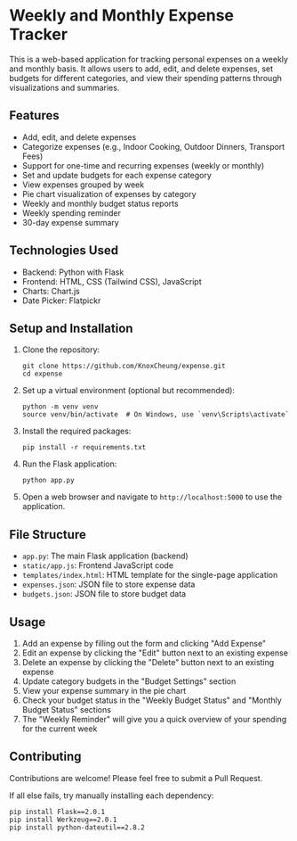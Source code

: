 # Weekly and Monthly Expense Tracker

This is a web-based application for tracking personal expenses on a weekly and monthly basis. It allows users to add, edit, and delete expenses, set budgets for different categories, and view their spending patterns through visualizations and summaries.

## Features

- Add, edit, and delete expenses
- Categorize expenses (e.g., Indoor Cooking, Outdoor Dinners, Transport Fees)
- Support for one-time and recurring expenses (weekly or monthly)
- Set and update budgets for each expense category
- View expenses grouped by week
- Pie chart visualization of expenses by category
- Weekly and monthly budget status reports
- Weekly spending reminder
- 30-day expense summary

## Technologies Used

- Backend: Python with Flask
- Frontend: HTML, CSS (Tailwind CSS), JavaScript
- Charts: Chart.js
- Date Picker: Flatpickr

## Setup and Installation

1. Clone the repository:
   ```
   git clone https://github.com/KnoxCheung/expense.git
   cd expense
   ```

2. Set up a virtual environment (optional but recommended):
   ```
   python -m venv venv
   source venv/bin/activate  # On Windows, use `venv\Scripts\activate`
   ```

3. Install the required packages:
   ```
   pip install -r requirements.txt
   ```

4. Run the Flask application:
   ```
   python app.py
   ```

5. Open a web browser and navigate to `http://localhost:5000` to use the application.

## File Structure

- `app.py`: The main Flask application (backend)
- `static/app.js`: Frontend JavaScript code
- `templates/index.html`: HTML template for the single-page application
- `expenses.json`: JSON file to store expense data
- `budgets.json`: JSON file to store budget data

## Usage

1. Add an expense by filling out the form and clicking "Add Expense"
2. Edit an expense by clicking the "Edit" button next to an existing expense
3. Delete an expense by clicking the "Delete" button next to an existing expense
4. Update category budgets in the "Budget Settings" section
5. View your expense summary in the pie chart
6. Check your budget status in the "Weekly Budget Status" and "Monthly Budget Status" sections
7. The "Weekly Reminder" will give you a quick overview of your spending for the current week

## Contributing

Contributions are welcome! Please feel free to submit a Pull Request.

If all else fails, try manually installing each dependency:
   ```
   pip install Flask==2.0.1
   pip install Werkzeug==2.0.1
   pip install python-dateutil==2.8.2
